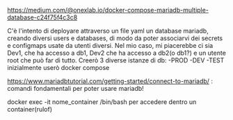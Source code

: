 https://medium.com/@onexlab.io/docker-compose-mariadb-multiple-database-c24f75f4c3c8


C'è l'intento di deployare attraverso un file yaml un database mariadb, creando diversi users e databases, di modo da poter associarvi dei secrets e configmaps usate da utenti diversi. Nel mio caso, mi piacerebbe ci sia Dev1, che ha accesso a db1, Dev2 che ha accesso a db2(o db1?) e un utente root che può far di tutto.
Creerò 3 diverse istanze di db: 
-PROD
-DEV
-TEST
inizialmente userò docker compose

https://www.mariadbtutorial.com/getting-started/connect-to-mariadb/ : comandi fondamentali per poter usare mariadb!

docker exec -it nome_container /bin/bash per accedere dentro un container(rulof)
